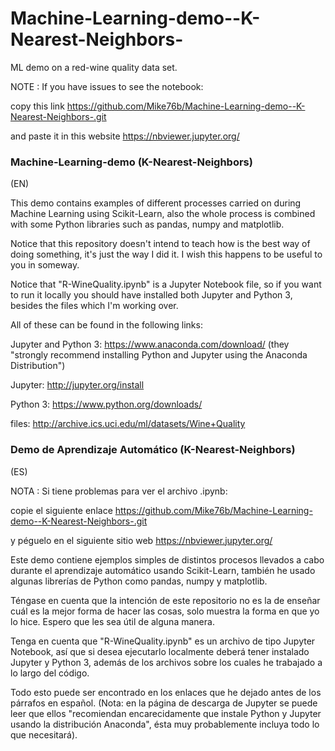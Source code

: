 # Machine-Learning-demo--K-Nearest-Neighbors-
ML demo on a red-wine quality data set.

NOTE :  If you have issues to see the notebook:

  copy this link  https://github.com/Mike76b/Machine-Learning-demo--K-Nearest-Neighbors-.git
  
  and paste it in this website  https://nbviewer.jupyter.org/
  
### Machine-Learning-demo (K-Nearest-Neighbors) 

(EN) 

This demo contains examples of different processes carried on during Machine Learning using Scikit-Learn, also the whole process is combined with some Python libraries such as pandas, numpy and matplotlib.

Notice that this repository doesn't intend to teach how is the best way of doing something, it's just the way I did it. I wish this happens to be useful to you in someway.

Notice that "R-WineQuality.ipynb" is a Jupyter Notebook file, so if you want to run it locally you should have installed both Jupyter and Python 3, besides the files which I'm working over.

All of these can be found in the following links:

Jupyter and Python 3: https://www.anaconda.com/download/ (they "strongly recommend installing Python and Jupyter using the Anaconda Distribution")

Jupyter: http://jupyter.org/install

Python 3: https://www.python.org/downloads/

files: http://archive.ics.uci.edu/ml/datasets/Wine+Quality

### Demo de Aprendizaje Automático (K-Nearest-Neighbors)
(ES) 

NOTA :  Si tiene problemas para ver el archivo .ipynb:

  copie el siguiente enlace  https://github.com/Mike76b/Machine-Learning-demo--K-Nearest-Neighbors-.git
  
  y péguelo en el siguiente sitio web  https://nbviewer.jupyter.org/

Este demo contiene ejemplos simples de distintos procesos llevados a cabo durante el aprendizaje automático usando Scikit-Learn, también he usado algunas librerías de Python como pandas, numpy y matplotlib.

Téngase en cuenta que la intención de este repositorio no es la de enseñar cuál es la mejor forma de hacer las cosas, solo muestra la forma en que yo lo hice. Espero que les sea útil de alguna manera.

Tenga en cuenta que "R-WineQuality.ipynb" es un archivo de tipo Jupyter Notebook, así que si desea ejecutarlo localmente deberá tener instalado Jupyter y Python 3, además de los archivos sobre los cuales he trabajado a lo largo del código. 

Todo esto puede ser encontrado en los enlaces que he dejado antes de los párrafos en español. (Nota: en la página de descarga de Jupyter se puede leer que ellos "recomiendan encarecidamente que instale Python y Jupyter usando la distribución Anaconda", ésta muy probablemente incluya todo lo que necesitará).

